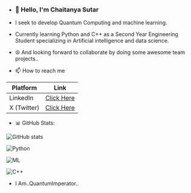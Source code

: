 - ### 👋 Hello, I'm Chaitanya Sutar

- I seek to develop Quantum Computing and machine learning. 

- Currently learning Python and C++ as a Second Year Engineering Student specializing in Artificial intelligence and data science. 

- ☮️ And looking forward to collaborate by doing some awesome team projects..

- 📫 How to reach me 

| Platform | Link |
|------------|------|
| LinkedIn | [Click Here](https://www.linkedin.com/in/chaitanya-sutar-0754362b9?utm_source=share&utm_campaign=share_via&utm_content=profile&utm_medium=android_app) |
| X (Twitter) | [Click Here](https://x.com/ChaitanyaS137?t=vPSeQ8BrmI4bREzJI0fTQg&s=09) |
 

- 📊 GitHub Stats:

![GitHub stats](https://github-readme-stats.vercel.app/api?username=Alt-Chaitanya&show_icons=true&theme=radical&include_all_commits=true&count_private=true&cache_seconds=1800&v=1)

![Python](https://img.shields.io/badge/Python-3776AB?style=for-the-badge&logo=python&logoColor=white)

![ML](https://img.shields.io/badge/Machine%20Learning-green)

![C++](https://img.shields.io/badge/C++-00599C?style=for-the-badge&logo=cplusplus&logoColor=white) 

- I Am..QuantumImperator.. 

<!---
Alt-Chaitanya/Alt-Chaitanya is a ✨ special ✨ repository because its `README.md` (this file) appears on your GitHub profile.
You can click the Preview link to take a look at your changes.
--->
